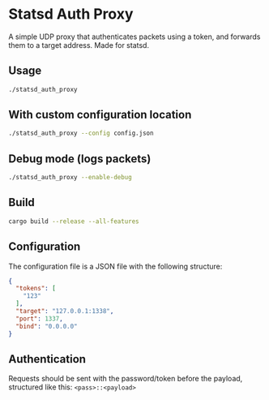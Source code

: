 # Statsd Auth Proxy

A simple UDP proxy that authenticates packets using a token, and forwards them to a target address.
Made for statsd.

## Usage

```bash
./statsd_auth_proxy 
```

## With custom configuration location
```bash
./statsd_auth_proxy --config config.json
```

## Debug mode (logs packets)
```bash
./statsd_auth_proxy --enable-debug
```

## Build

```bash
cargo build --release --all-features
```

## Configuration

The configuration file is a JSON file with the following structure:

```json
{
  "tokens": [
    "123"
  ],
  "target": "127.0.0.1:1338",
  "port": 1337,
  "bind": "0.0.0.0"
}
```

## Authentication
Requests should be sent with the password/token before the payload, structured like this: `<pass>::<payload>`
